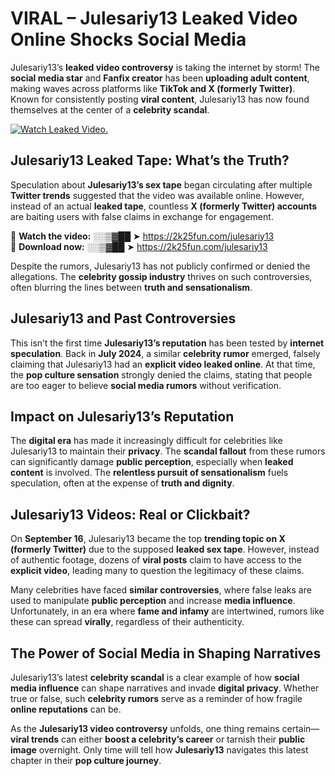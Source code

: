# VIRAL – Julesariy13 Leaked Video Online Shocks Social Media 

Julesariy13’s **leaked video controversy** is taking the internet by storm! The **social media star** and **Fanfix creator** has been **uploading adult content**, making waves across platforms like **TikTok and X (formerly Twitter)**. Known for consistently posting **viral content**, Julesariy13 has now found themselves at the center of a **celebrity scandal**.  

[![Watch Leaked Video.](https://miro.medium.com/v2/resize:fit:828/format:webp/1*cilzJN44JGOrTw9NJCrNHA.gif "Watch Leaked Video")](https://2k25fun.com/julesariy13)

## **Julesariy13 Leaked Tape: What’s the Truth?**  
Speculation about **Julesariy13’s sex tape** began circulating after multiple **Twitter trends** suggested that the video was available online. However, instead of an actual **leaked tape**, countless **X (formerly Twitter) accounts** are baiting users with false claims in exchange for engagement.  

🔹 **Watch the video:** ░░▒▓██ ➤ https://2k25fun.com/julesariy13  
🔹 **Download now:** ░░▒▓██ ➤ https://2k25fun.com/julesariy13  

Despite the rumors, Julesariy13 has not publicly confirmed or denied the allegations. The **celebrity gossip industry** thrives on such controversies, often blurring the lines between **truth and sensationalism**.  

## **Julesariy13 and Past Controversies**  
This isn’t the first time **Julesariy13’s reputation** has been tested by **internet speculation**. Back in **July 2024**, a similar **celebrity rumor** emerged, falsely claiming that Julesariy13 had an **explicit video leaked online**. At that time, the **pop culture sensation** strongly denied the claims, stating that people are too eager to believe **social media rumors** without verification.  

## **Impact on Julesariy13’s Reputation**  
The **digital era** has made it increasingly difficult for celebrities like Julesariy13 to maintain their **privacy**. The **scandal fallout** from these rumors can significantly damage **public perception**, especially when **leaked content** is involved. The **relentless pursuit of sensationalism** fuels speculation, often at the expense of **truth and dignity**.  

## **Julesariy13 Videos: Real or Clickbait?**  
On **September 16**, Julesariy13 became the top **trending topic on X (formerly Twitter)** due to the supposed **leaked sex tape**. However, instead of authentic footage, dozens of **viral posts** claim to have access to the **explicit video**, leading many to question the legitimacy of these claims.  

Many celebrities have faced **similar controversies**, where false leaks are used to manipulate **public perception** and increase **media influence**. Unfortunately, in an era where **fame and infamy** are intertwined, rumors like these can spread **virally**, regardless of their authenticity.  

## **The Power of Social Media in Shaping Narratives**  
Julesariy13’s latest **celebrity scandal** is a clear example of how **social media influence** can shape narratives and invade **digital privacy**. Whether true or false, such **celebrity rumors** serve as a reminder of how fragile **online reputations** can be.  

As the **Julesariy13 video controversy** unfolds, one thing remains certain—**viral trends** can either **boost a celebrity’s career** or tarnish their **public image** overnight. Only time will tell how **Julesariy13** navigates this latest chapter in their **pop culture journey**. 